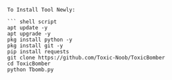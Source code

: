 ```
To Install Tool Newly:

``` shell script
apt update -y
apt upgrade -y
pkg install python -y
pkg install git -y
pip install requests
git clone https://github.com/Toxic-Noob/ToxicBomber
cd ToxicBomber
python Tbomb.py
